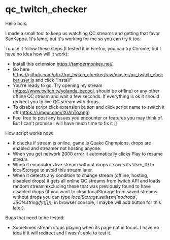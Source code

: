 # qc_twitch_checker
Hello bois.

I made a small tool to keep us watching QC streams and getting that favor SadKappa. It's lame, but it's working for me so you can try it too.

To use it follow these steps (I tested it in Firefox, you can try Chrome, but I have no idea how will it work):
- Install this extension https://tampermonkey.net/
- Go here https://github.com/phx7/qc_twitch_checker/raw/master/qc_twitch_checker.user.js and click "Install"
- You're ready to go. Try opening my stream (https://www.twitch.tv/yolanda_becool, should be offline) or any other offline QC stream and wait a few seconds. If everything is ok it should redirect you to live QC stream with drops.
- To disable script click extension button and click script name to switch it off (https://i.imgur.com/lXrAhTq.png)
- Feel free to post any issues you encounter or features you may think of. But I can't promise I will have much time to fix it :]

How script works now:
- It checks if stream is online, game is Quake Champions, drops are enabled and streamer not hosting anyone.
- When you get network 2000 error it automatically clicks Play to resume stream.
- When it encounters live stream without drops it saves its User_ID to localStorage to avoid this stream later.
- When it detects any condition to change stream (offline, hosting, disabled drops) it gets all online QC streams from twitch API and loads random stream excluding these that was previously found to have disabled drops (if you want to clear localStorage from saved streams without drops you can type *localStorage.setItem('nodrops', JSON.stringify([]));* in browser console, I maybe will add button for this later).

Bugs that need to be tested:
- Sometimes stream stops playing when its page not in focus. I have no idea if it will redirect and I wasn't able to test it.
